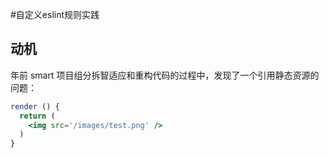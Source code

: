 #自定义eslint规则实践

## 动机
年前 smart 项目组分拆智适应和重构代码的过程中，发现了一个引用静态资源的问题：
```jsx
render () {
  return (
    <img src='/images/test.png' />
  )
}
```
